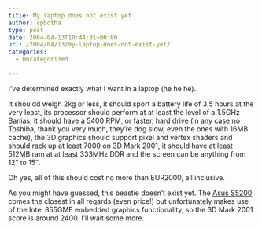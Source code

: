 ```yaml
---
title: My laptop does not exist yet
author: cpbotha
type: post
date: 2004-04-13T10:44:31+00:00
url: /2004/04/13/my-laptop-does-not-exist-yet/
categories:
  - Uncategorized

---
```

I&#8217;ve determined exactly what I want in a laptop (he he he).

It shouldd weigh 2kg or less, it should sport a battery life of 3.5 hours at the very least, its processor should perform at at least the level of a 1.5GHz Banias, it should have a 5400 RPM, or faster, hard drive (in any case no Toshiba, thank you very much, they&#8217;re dog slow, even the ones with 16MB cache), the 3D graphics should support pixel and vertex shaders and should rack up at least 7000 on 3D Mark 2001, it should have at least 512MB ram at at least 333MHz DDR and the screen can be anything from 12&#8243; to 15&#8243;.

Oh yes, all of this should cost no more than EUR2000, all inclusive.

As you might have guessed, this beastie doesn&#8217;t exist yet. The [Asus S5200][1] comes the closest in all regards (even price!) but unfortunately makes use of the Intel 855GME embedded graphics functionality, so the 3D Mark 2001 score is around 2400. I&#8217;ll wait some more.

 [1]: http://www.asus.com/products/notebook/s5series/s5200n/s5200n_overview.htm